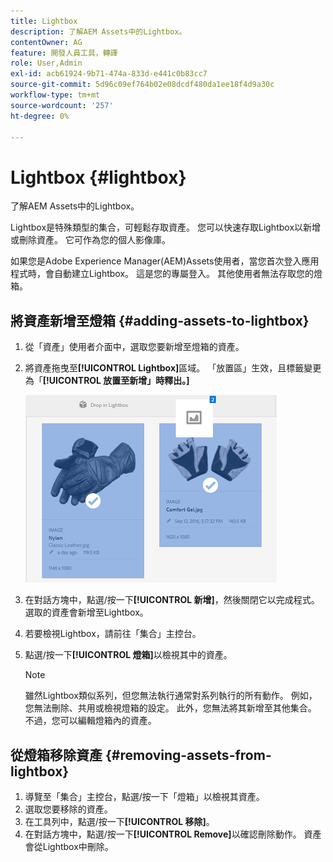 ```yaml
---
title: Lightbox
description: 了解AEM Assets中的Lightbox。
contentOwner: AG
feature: 開發人員工具，轉譯
role: User,Admin
exl-id: acb61924-9b71-474a-833d-e441c0b83cc7
source-git-commit: 5d96c09ef764b02e08dcdf480da1ee18f4d9a30c
workflow-type: tm+mt
source-wordcount: '257'
ht-degree: 0%

---
```


# Lightbox {#lightbox}

了解AEM Assets中的Lightbox。

Lightbox是特殊類型的集合，可輕鬆存取資產。 您可以快速存取Lightbox以新增或刪除資產。 它可作為您的個人影像庫。

如果您是Adobe Experience Manager(AEM)Assets使用者，當您首次登入應用程式時，會自動建立Lightbox。 這是您的專屬登入。 其他使用者無法存取您的燈箱。

## 將資產新增至燈箱 {#adding-assets-to-lightbox}

1. 從「資產」使用者介面中，選取您要新增至燈箱的資產。
1. 將資產拖曳至&#x200B;**[!UICONTROL Lightbox]**&#x200B;區域。 「放置區」生效，且標籤變更為「**[!UICONTROL 放置至新增」時釋出。]**

   ![add_to_lightbox](assets/add_to_lightbox.png)

1. 在對話方塊中，點選/按一下&#x200B;**[!UICONTROL 新增]**，然後關閉它以完成程式。 選取的資產會新增至Lightbox。
1. 若要檢視Lightbox，請前往「集合」主控台。
1. 點選/按一下&#x200B;**[!UICONTROL 燈箱]**&#x200B;以檢視其中的資產。

   >[!NOTE]
   >
   >雖然Lightbox類似系列，但您無法執行通常對系列執行的所有動作。 例如，您無法刪除、共用或檢視燈箱的設定。 此外，您無法將其新增至其他集合。 不過，您可以編輯燈箱內的資產。

## 從燈箱移除資產 {#removing-assets-from-lightbox}

1. 導覽至「集合」主控台，點選/按一下「燈箱」以檢視其資產。
1. 選取您要移除的資產。
1. 在工具列中，點選/按一下&#x200B;**[!UICONTROL 移除]**。
1. 在對話方塊中，點選/按一下&#x200B;**[!UICONTROL Remove]**&#x200B;以確認刪除動作。 資產會從Lightbox中刪除。
